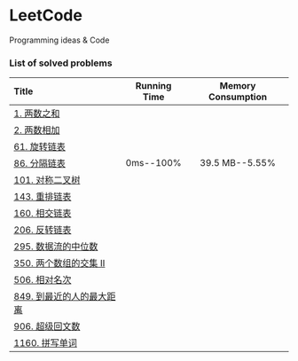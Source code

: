 # LeetCode
Programming ideas &amp; Code
### List of solved problems
| Title | Running Time | Memory Consumption |
|:-----|:-----:       |:-----:             |
| [1. 两数之和](src/Solution_1.java)                       |                |                           |            
| [2. 两数相加](src/Solution_2.java)                       |                |                           |        
| [61. 旋转链表](src/Solution_61.java)                     |                |                           |     
| [86. 分隔链表](src/Solution_86.java)                     | 0ms--100%      | 39.5 MB--5.55%            |     
| [101. 对称二叉树](src/Solution_101.java)                 |                |                           |     
| [143. 重排链表](src/Solution_143.java)                   |                |                           |     
| [160. 相交链表](src/Solution_160.java)                   |                |                           |     
| [206. 反转链表](src/Solution_206.java)                   |                |                           |     
| [295. 数据流的中位数](src/Solution_295.java)              |                |                           |     
| [350. 两个数组的交集 II](src/Solution_350.java)           |                |                           |     
| [506. 相对名次](src/Solution_506.java)                   |                |                           |  
| [849. 到最近的人的最大距离](src/Solution_849.java)        |                |                           |  
| [906. 超级回文数](src/Solution_849.java)                 |                |                           |  
| [1160. 拼写单词](src/Solution_1160.java)                 |                |                           |  
